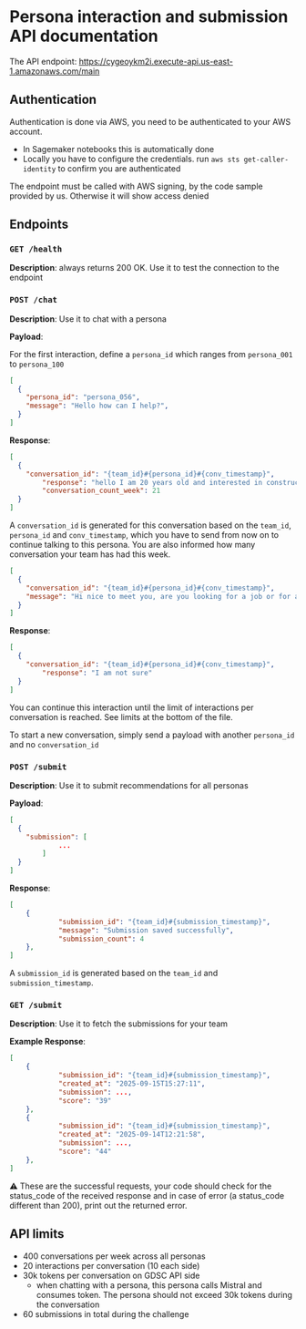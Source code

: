# Persona interaction and submission API documentation

The API endpoint: https://cygeoykm2i.execute-api.us-east-1.amazonaws.com/main

## Authentication

Authentication is done via AWS, you need to be authenticated to your AWS account.

- In Sagemaker notebooks this is automatically done
- Locally you have to configure the credentials. run `aws sts get-caller-identity` to confirm you are authenticated

The endpoint must be called with AWS signing, by the code sample provided by us. Otherwise it will show access denied

## Endpoints

### `GET /health`

**Description**: always returns 200 OK. Use it to test the connection to the endpoint

### `POST /chat`

**Description**: Use it to chat with a persona

**Payload**:

For the first interaction, define a `persona_id` which ranges from `persona_001` to `persona_100`

```json
[
  {
    "persona_id": "persona_056",
    "message": "Hello how can I help?",
  }
]
```

**Response**:

```json
[
  {
    "conversation_id": "{team_id}#{persona_id}#{conv_timestamp}",
		"response": "hello I am 20 years old and interested in construction",
		"conversation_count_week": 21
  }
]
```

A `conversation_id` is generated for this conversation based on the `team_id`, `persona_id` and `conv_timestamp`, which you have to send from now on to continue talking to this persona. You are also informed how many conversation your team has had this week.

```json
[
  {
    "conversation_id": "{team_id}#{persona_id}#{conv_timestamp}",
    "message": "Hi nice to meet you, are you looking for a job or for a training?"
  }
]
```

**Response**:

```json
[
  {
    "conversation_id": "{team_id}#{persona_id}#{conv_timestamp}",
		"response": "I am not sure"
  }
]
```

You can continue this interaction until the limit of interactions per conversation is reached. See limits at the bottom of the file.

To start a new conversation, simply send a payload with another `persona_id` and no `conversation_id`

### `POST /submit`

**Description**: Use it to submit recommendations for all personas

**Payload**:

```json
[
  {
    "submission": [
			...
		]
  }
]
```

**Response**:

```json
[
	{
			"submission_id": "{team_id}#{submission_timestamp}",
			"message": "Submission saved successfully",
			"submission_count": 4
	},
]
```

A `submission_id` is generated based on the `team_id` and `submission_timestamp`.

### `GET /submit`

**Description**: Use it to fetch the submissions for your team

**Example Response**:

```json
[
	{
			"submission_id": "{team_id}#{submission_timestamp}",
			"created_at": "2025-09-15T15:27:11",
			"submission": ...,
			"score": "39"
	},
	{
			"submission_id": "{team_id}#{submission_timestamp}",
			"created_at": "2025-09-14T12:21:58",
			"submission": ...,
			"score": "44"
	},
]
```

⚠️ These are the successful requests, your code should check for the status_code of the received response and in case of error (a status_code different than 200), print out the returned error.

## API limits

- 400 conversations per week across all personas
- 20 interactions per conversation (10 each side)
- 30k tokens per conversation on GDSC API side
  - when chatting with a persona, this persona calls Mistral and consumes token. The persona should not exceed 30k tokens during the conversation
- 60 submissions in total during the challenge
